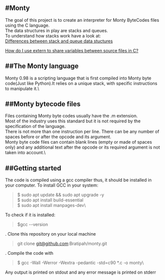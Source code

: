 #Monty
---
The goal of this project is to create an interpreter for Monty ByteCodes files using the C language.\
The data structures in play are stacks and queues.\
To understand how stacks work have a look at:\
[Differences between stack and queue data stuctures](https://byjus.com/gate/difference-stack-and-queue-data-structures/)

[How do I use extern to share variables between source files in C?](https://stackoverflow.com/questions/1433204/how-do-i-use-extern-to-share-variables-between-source-files)

##The Monty language
---
Monty 0.98 is a scripting language that is first compiled into Monty byte code(Just like Python).It relies on a unique stack, with specific instructions to manipulate it.\

##Monty bytecode files
---
Files containing Monty byte codes usually have the .m extension.\
Most of the industry uses this standard but it is not required by the specification of the language.\
There is not more than one instruction per line. 
There can be any number of spaces before or after the opcode and its argument.\
Monty byte code files can contain blank lines (empty or made of spaces only) and any additional text after the opcode or its required argument is not taken into account.\

##Getting started
---
The code is compiled using a gcc compiler thus, it should be installed in your computer.
To install GCC in your system:

> $ sudo apt update && sudo apt upgrade -y\
> $ sudo apt install build-essential\
> $ sudo apt install manpages-dev\ 

To check if it is installed:

> $gcc --version

. Clone this repository on your local machine

> git clone git@github.com:Bratipah/monty.git

. Compile the code with

> $ gcc -Wall -Werror -Wextra -pedantic -std=c90 *.c -o monty\

Any output is printed on stdout and any error message is printed on stderr
